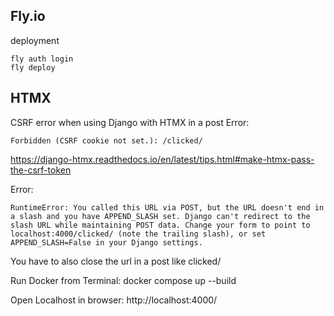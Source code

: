 ## Fly.io

deployment

```
fly auth login
fly deploy
```

## HTMX

CSRF error when using Django with HTMX in a post
Error:
```
Forbidden (CSRF cookie not set.): /clicked/
```
https://django-htmx.readthedocs.io/en/latest/tips.html#make-htmx-pass-the-csrf-token

Error:
```
RuntimeError: You called this URL via POST, but the URL doesn't end in a slash and you have APPEND_SLASH set. Django can't redirect to the slash URL while maintaining POST data. Change your form to point to localhost:4000/clicked/ (note the trailing slash), or set APPEND_SLASH=False in your Django settings.
```
You have to also close the url in a post like clicked/

Run Docker from Terminal: docker compose up --build

Open Localhost in browser: http://localhost:4000/